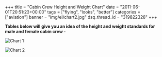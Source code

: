+++
title = "Cabin Crew Height and Weight Chart"
date = "2011-06-01T20:51:23+00:00"
tags = ["flying", "looks", "better"]
categories = ["aviation"]
banner = "img/el/chart2.jpg"
dsq_thread_id = "319822328"
+++

**Tables below will give you an idea of the height and weight standards for male and female cabin crew -**

﻿![Chart 1](/img/el/chart1.jpg)

![Chart 2](/img/el/chart2.jpg)
